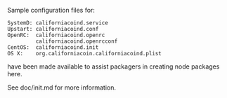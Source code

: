 Sample configuration files for:
```
SystemD: californiacoind.service
Upstart: californiacoind.conf
OpenRC:  californiacoind.openrc
         californiacoind.openrcconf
CentOS:  californiacoind.init
OS X:    org.californiacoin.californiacoind.plist
```
have been made available to assist packagers in creating node packages here.

See doc/init.md for more information.

